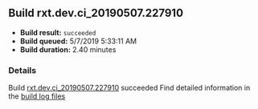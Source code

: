 ## Build rxt.dev.ci_20190507.227910
- **Build result:** `succeeded`
- **Build queued:** 5/7/2019 5:33:11 AM
- **Build duration:** 2.40 minutes
### Details
Build [rxt.dev.ci_20190507.227910](https://winappstudio.visualstudio.com/web/build.aspx?pcguid=a4ef43be-68ce-4195-a619-079b4d9834c2&builduri=vstfs%3a%2f%2f%2fBuild%2fBuild%2f27910) succeeded
Find detailed information in the [build log files](https://uwpctdiags.blob.core.windows.net/buildlogs/rxt.dev.ci_20190507.227910_logs.zip)
